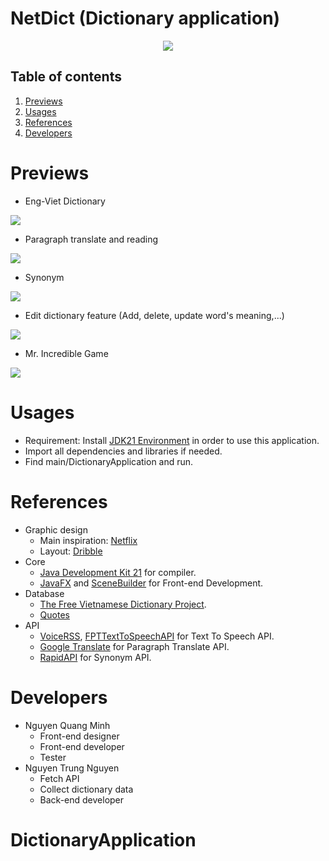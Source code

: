 # NetDict (Dictionary application) 
<p align="center">
<img src="https://i.imgur.com/CTf9wlq.png">
</p>

## Table of contents
1. [Previews](#previews)
2. [Usages](#usages)
3. [References](#references)
4. [Developers](#developers)

# Previews <a name="previews"></a>
* Eng-Viet Dictionary

<img src="https://i.imgur.com/0oVwrut.png">

* Paragraph translate and reading 

<img src="https://i.imgur.com/3NqdFjR.png">

* Synonym

<img src="https://i.imgur.com/Cno5SxE.png">

* Edit dictionary feature (Add, delete, update word's meaning,...)

<img src="https://i.imgur.com/xhqOaCm.png">

* Mr. Incredible Game

<img src="https://i.imgur.com/aqkozsz.png">


# Usages <a name="usages"></a>
- Requirement: Install [JDK21 Environment](https://www.oracle.com/java/technologies/downloads/) in order to use this application.
- Import all dependencies and libraries if needed.
- Find main/DictionaryApplication and run.
# References <a name="references"></a>

- Graphic design
    - Main inspiration: [Netflix](https://www.netflix.com)
    - Layout: [Dribble](https://dribbble.com/shots/8835800-Dictionary-For-Desktop)
- Core
    - [Java Development Kit 21](https://www.oracle.com/java/technologies/downloads/#jdk17-windows) for compiler.
    - [JavaFX](https://openjfx.io) and [SceneBuilder](https://gluonhq.com/products/scene-builder) for Front-end Development.
- Database
    - [The Free Vietnamese Dictionary Project](http://www.informatik.uni-leipzig.de/~duc/Dict/).
    - [Quotes](https://gist.github.com/robatron/a66acc0eed3835119817#file-quotes-txt)
- API
    - [VoiceRSS](https://www.voicerss.org), [FPTTextToSpeechAPI](https://fpt.ai/tts) for Text To Speech API.
    - [Google Translate](https://translate.google.com) for Paragraph Translate API.
    - [RapidAPI](https://rapidapi.com) for Synonym API.
  
# Developers <a name="developers"></a>
- Nguyen Quang Minh
    * Front-end designer
    * Front-end developer
    * Tester
- Nguyen Trung Nguyen
    * Fetch API
    * Collect dictionary data
    * Back-end developer

# DictionaryApplication
